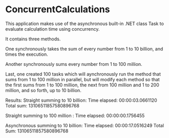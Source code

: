 # ConcurrentCalculations

This application makes use of the asynchronous built-in .NET class Task to evaluate calculation time using concurrency. 

It contains three methods.

One synchronously takes the sum of every number from 1 to 10 billion, and times the execution.

Another synchronously sums every number from 1 to 100 million.

Last, one created 100 tasks which will aynchronously run the method that sums from 1 to 100 million in parallel, 
but will modify each method so that the first sums from 1 to 100 million, the next from 100 million and 1 to 200 million, 
and so forth, up to 10 billion.

Results:
Straight summing to 10 billion: Time elapsed: 00:00:03.0661120      Total sum: 13106511857580896768

Straight summing to 100 million : Time elapsed: 00:00:00.1756455

Asynchronous summing to 10 billion: Time elapsed: 00:00:17.0516249  Total Sum: 13106511857580896768
